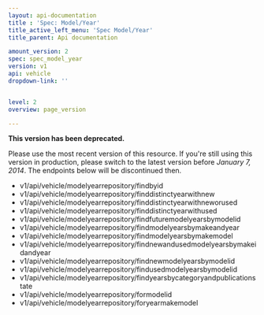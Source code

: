 ```yaml
---
layout: api-documentation
title : 'Spec: Model/Year'
title_active_left_menu: 'Spec Model/Year'
title_parent: Api documentation

amount_version: 2
spec: spec_model_year
version: v1
api: vehicle
dropdown-link: ''


level: 2
overview: page_version

---
```


<div class="notification-message">
<p><b>This version has been deprecated. </b></p>

Please use the most recent version of this resource. If you're still using this version in production, please switch to the latest version before <i>January 7, 2014</i>. The  endpoints below will be discontinued then.
</div>

* v1/api/vehicle/modelyearrepository/findbyid
* v1/api/vehicle/modelyearrepository/finddistinctyearwithnew
* v1/api/vehicle/modelyearrepository/finddistinctyearwithneworused
* v1/api/vehicle/modelyearrepository/finddistinctyearwithused
* v1/api/vehicle/modelyearrepository/findfuturemodelyearsbymodelid
* v1/api/vehicle/modelyearrepository/findmodelyearsbymakeandyear
* v1/api/vehicle/modelyearrepository/findmodelyearsbymakemodel
* v1/api/vehicle/modelyearrepository/findnewandusedmodelyearsbymakeidandyear
* v1/api/vehicle/modelyearrepository/findnewmodelyearsbymodelid
* v1/api/vehicle/modelyearrepository/findusedmodelyearsbymodelid
* v1/api/vehicle/modelyearrepository/findyearsbycategoryandpublicationstate
* v1/api/vehicle/modelyearrepository/formodelid
* v1/api/vehicle/modelyearrepository/foryearmakemodel
